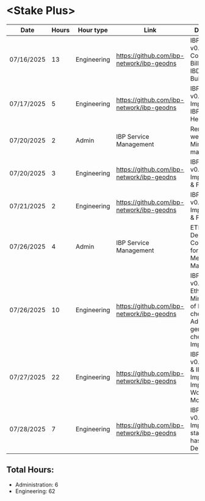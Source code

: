 # \<Stake Plus\>
| Date | Hours | Hour type | Link | Description | 
|---|---|---|---|---|
| 07/16/2025 | 13 | Engineering | https://github.com/ibp-network/ibp-geodns | IBP-GeoDNS v0.4 - IBP Collator (API & Billing PDFs), IBDash Initial Build |
| 07/17/2025 | 5 | Engineering | https://github.com/ibp-network/ibp-geodns | IBP-GeoDNS v0.4 - IBDash Improvements, IBPMonitor Healthchecks |
| 07/20/2025 | 2 | Admin | IBP Service Management | Removing westend, Minor member management |
| 07/20/2025 | 3 | Engineering | https://github.com/ibp-network/ibp-geodns | IBP-GeoDNS v0.4 - IBDash Improvements & Fixes |
| 07/21/2025 | 2 | Engineering | https://github.com/ibp-network/ibp-geodns | IBP-GeoDNS v0.4 - IBDash Improvements & Fixes |
| 07/26/2025 | 4 | Admin | IBP Service Management | ETH-RPC Deployment, Configuration for Revive, Member Management |
| 07/26/2025 | 10 | Engineering | https://github.com/ibp-network/ibp-geodns | IBP-GeoDNS v0.4 - Added EthRpc Check, Minor refactor of health checks, Added genesis check, IBDash Improvements |
| 07/27/2025 | 22 | Engineering | https://github.com/ibp-network/ibp-geodns | IBP-GeoDNS v0.4 - IBDash & IBPCollator Improvements, Implement Workers in Monitor |
| 07/28/2025 | 7 | Engineering | https://github.com/ibp-network/ibp-geodns | IBP-GeoDNS v0.4 - Implement state root hash check, Debugging |

## Total Hours:
- Administration: 6
- Engineering: 62
